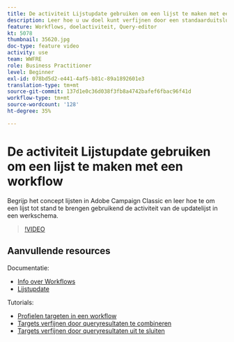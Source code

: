 ```yaml
---
title: De activiteit Lijstupdate gebruiken om een lijst te maken met een workflow
description: Leer hoe u uw doel kunt verfijnen door een standaarduitsluiting toe te passen op een workflow. U leert ook hoe u vooraf gedefinieerde filters maakt en hoe u problemen ondervindt bij het opnemen van uw workflow.
feature: Workflows, doelactiviteit, Query-editor
kt: 5078
thumbnail: 35620.jpg
doc-type: feature video
activity: use
team: WWFRE
role: Business Practitioner
level: Beginner
exl-id: 078bd5d2-e441-4af5-b81c-89a1892601e3
translation-type: tm+mt
source-git-commit: 137d1e0c36d038f3fb8a4742bafef6fbac96f41d
workflow-type: tm+mt
source-wordcount: '128'
ht-degree: 35%

---
```


# De activiteit Lijstupdate gebruiken om een lijst te maken met een workflow

Begrijp het concept lijsten in Adobe Campaign Classic en leer hoe te om een lijst tot stand te brengen gebruikend de activiteit van de updatelijst in een werkschema.

>[!VIDEO](https://video.tv.adobe.com/v/35620?quality=12)

## Aanvullende resources

Documentatie:

* [Info over Workflows](https://docs.adobe.com/content/help/en/campaign-classic/using/automating-with-workflows/introduction/about-workflows.html)
* [Lijstupdate](https://docs.adobe.com/content/help/en/campaign-classic/using/automating-with-workflows/targeting-activities/list-update.html)

Tutorials:

* [Profielen targeten in een workflow](/help/getting-started/targeting-profiles-in-a-workflow.md)
* [Targets verfijnen door queryresultaten te combineren](/help/automating-with-workflows/refining-targets-by-combining-query-results.md)
* [Targets verfijnen door queryresultaten uit te sluiten](/help/automating-with-workflows/refining-targets-by-excluding-query-results.md)
